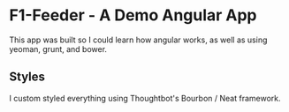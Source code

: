 # F1-Feeder - A Demo Angular App

This app was built so I could learn how angular works, as well as using yeoman,
grunt, and bower.

## Styles

I custom styled everything using Thoughtbot's Bourbon / Neat framework.

